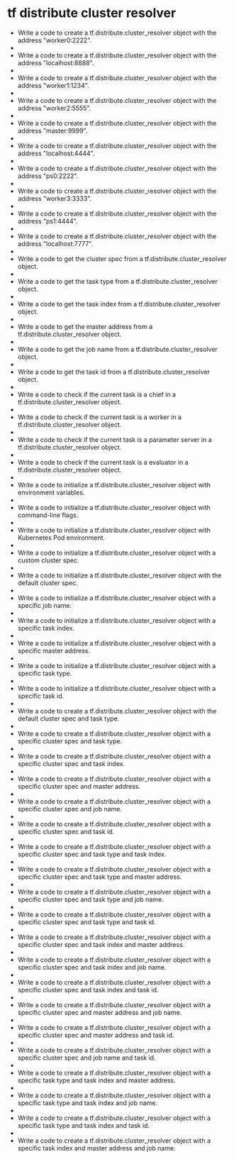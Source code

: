 # tf distribute cluster resolver

- Write a code to create a tf.distribute.cluster_resolver object with the address "worker0:2222".
- 
- Write a code to create a tf.distribute.cluster_resolver object with the address "localhost:8888".
- 
- Write a code to create a tf.distribute.cluster_resolver object with the address "worker1:1234".
- 
- Write a code to create a tf.distribute.cluster_resolver object with the address "worker2:5555".
- 
- Write a code to create a tf.distribute.cluster_resolver object with the address "master:9999".
- 
- Write a code to create a tf.distribute.cluster_resolver object with the address "localhost:4444".
- 
- Write a code to create a tf.distribute.cluster_resolver object with the address "ps0:2222".
- 
- Write a code to create a tf.distribute.cluster_resolver object with the address "worker3:3333".
- 
- Write a code to create a tf.distribute.cluster_resolver object with the address "ps1:4444".
- 
- Write a code to create a tf.distribute.cluster_resolver object with the address "localhost:7777".
- 
- Write a code to get the cluster spec from a tf.distribute.cluster_resolver object.
- 
- Write a code to get the task type from a tf.distribute.cluster_resolver object.
- 
- Write a code to get the task index from a tf.distribute.cluster_resolver object.
- 
- Write a code to get the master address from a tf.distribute.cluster_resolver object.
- 
- Write a code to get the job name from a tf.distribute.cluster_resolver object.
- 
- Write a code to get the task id from a tf.distribute.cluster_resolver object.
- 
- Write a code to check if the current task is a chief in a tf.distribute.cluster_resolver object.
- 
- Write a code to check if the current task is a worker in a tf.distribute.cluster_resolver object.
- 
- Write a code to check if the current task is a parameter server in a tf.distribute.cluster_resolver object.
- 
- Write a code to check if the current task is a evaluator in a tf.distribute.cluster_resolver object.
- 
- Write a code to initialize a tf.distribute.cluster_resolver object with environment variables.
- 
- Write a code to initialize a tf.distribute.cluster_resolver object with command-line flags.
- 
- Write a code to initialize a tf.distribute.cluster_resolver object with Kubernetes Pod environment.
- 
- Write a code to initialize a tf.distribute.cluster_resolver object with a custom cluster spec.
- 
- Write a code to initialize a tf.distribute.cluster_resolver object with the default cluster spec.
- 
- Write a code to initialize a tf.distribute.cluster_resolver object with a specific job name.
- 
- Write a code to initialize a tf.distribute.cluster_resolver object with a specific task index.
- 
- Write a code to initialize a tf.distribute.cluster_resolver object with a specific master address.
- 
- Write a code to initialize a tf.distribute.cluster_resolver object with a specific task type.
- 
- Write a code to initialize a tf.distribute.cluster_resolver object with a specific task id.
- 
- Write a code to create a tf.distribute.cluster_resolver object with the default cluster spec and task type.
- 
- Write a code to create a tf.distribute.cluster_resolver object with a specific cluster spec and task type.
- 
- Write a code to create a tf.distribute.cluster_resolver object with a specific cluster spec and task index.
- 
- Write a code to create a tf.distribute.cluster_resolver object with a specific cluster spec and master address.
- 
- Write a code to create a tf.distribute.cluster_resolver object with a specific cluster spec and job name.
- 
- Write a code to create a tf.distribute.cluster_resolver object with a specific cluster spec and task id.
- 
- Write a code to create a tf.distribute.cluster_resolver object with a specific cluster spec and task type and task index.
- 
- Write a code to create a tf.distribute.cluster_resolver object with a specific cluster spec and task type and master address.
- 
- Write a code to create a tf.distribute.cluster_resolver object with a specific cluster spec and task type and job name.
- 
- Write a code to create a tf.distribute.cluster_resolver object with a specific cluster spec and task type and task id.
- 
- Write a code to create a tf.distribute.cluster_resolver object with a specific cluster spec and task index and master address.
- 
- Write a code to create a tf.distribute.cluster_resolver object with a specific cluster spec and task index and job name.
- 
- Write a code to create a tf.distribute.cluster_resolver object with a specific cluster spec and task index and task id.
- 
- Write a code to create a tf.distribute.cluster_resolver object with a specific cluster spec and master address and job name.
- 
- Write a code to create a tf.distribute.cluster_resolver object with a specific cluster spec and master address and task id.
- 
- Write a code to create a tf.distribute.cluster_resolver object with a specific cluster spec and job name and task id.
- 
- Write a code to create a tf.distribute.cluster_resolver object with a specific task type and task index and master address.
- 
- Write a code to create a tf.distribute.cluster_resolver object with a specific task type and task index and job name.
- 
- Write a code to create a tf.distribute.cluster_resolver object with a specific task type and task index and task id.
- 
- Write a code to create a tf.distribute.cluster_resolver object with a specific task index and master address and job name.